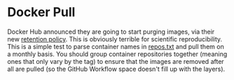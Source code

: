 # Docker Pull

Docker Hub announced they are going to start purging images, via their new [retention policy](https://www.docker.com/pricing/retentionfaq). 
This is obviously terrible for scientific reproducibility.
This is a simple test to parse container names in [repos.txt](repos.txt) and pull them on a monthly basis.
You should group container repositories together (meaning ones that only vary by the tag)
to ensure that the images are removed after all are pulled (so the GitHub Workflow
space doesn't fill up with the layers).

